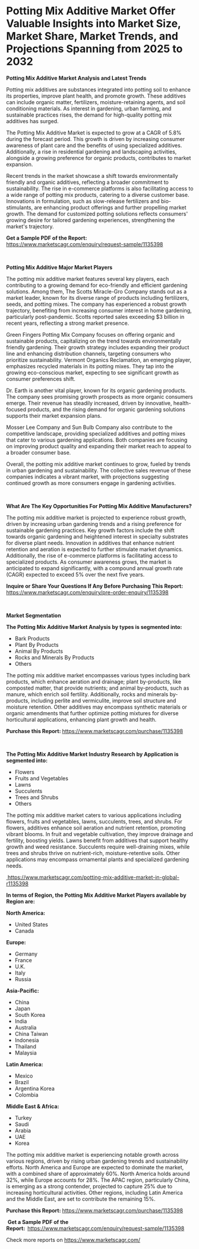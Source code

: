 <p><h1>Potting Mix Additive Market Offer Valuable Insights into Market Size, Market Share, Market Trends, and Projections Spanning from 2025 to 2032</h1></p><p><strong>Potting Mix Additive Market Analysis and Latest Trends</strong></p>
<p><p>Potting mix additives are substances integrated into potting soil to enhance its properties, improve plant health, and promote growth. These additives can include organic matter, fertilizers, moisture-retaining agents, and soil conditioning materials. As interest in gardening, urban farming, and sustainable practices rises, the demand for high-quality potting mix additives has surged.</p><p>The Potting Mix Additive Market is expected to grow at a CAGR of 5.8% during the forecast period. This growth is driven by increasing consumer awareness of plant care and the benefits of using specialized additives. Additionally, a rise in residential gardening and landscaping activities, alongside a growing preference for organic products, contributes to market expansion.</p><p>Recent trends in the market showcase a shift towards environmentally friendly and organic additives, reflecting a broader commitment to sustainability. The rise in e-commerce platforms is also facilitating access to a wide range of potting mix products, catering to a diverse customer base. Innovations in formulation, such as slow-release fertilizers and bio-stimulants, are enhancing product offerings and further propelling market growth. The demand for customized potting solutions reflects consumers' growing desire for tailored gardening experiences, strengthening the market's trajectory.</p></p>
<p><strong>Get a Sample PDF of the Report:&nbsp;</strong> <a href="https://www.marketscagr.com/enquiry/request-sample/1135398?utm_campaign=3117&utm_medium=2&utm_source=Github&utm_content=ia&utm_term=25032025&utm_id=potting-mix-additive">https://www.marketscagr.com/enquiry/request-sample/1135398</a></p>
<p>&nbsp;</p>
<p><strong>Potting Mix Additive Major Market Players</strong></p>
<p><p>The potting mix additive market features several key players, each contributing to a growing demand for eco-friendly and efficient gardening solutions. Among them, The Scotts Miracle-Gro Company stands out as a market leader, known for its diverse range of products including fertilizers, seeds, and potting mixes. The company has experienced a robust growth trajectory, benefiting from increasing consumer interest in home gardening, particularly post-pandemic. Scotts reported sales exceeding $3 billion in recent years, reflecting a strong market presence.</p><p>Green Fingers Potting Mix Company focuses on offering organic and sustainable products, capitalizing on the trend towards environmentally friendly gardening. Their growth strategy includes expanding their product line and enhancing distribution channels, targeting consumers who prioritize sustainability. Vermont Organics Reclamation, an emerging player, emphasizes recycled materials in its potting mixes. They tap into the growing eco-conscious market, expecting to see significant growth as consumer preferences shift.</p><p>Dr. Earth is another vital player, known for its organic gardening products. The company sees promising growth prospects as more organic consumers emerge. Their revenue has steadily increased, driven by innovative, health-focused products, and the rising demand for organic gardening solutions supports their market expansion plans.</p><p>Mosser Lee Company and Sun Bulb Company also contribute to the competitive landscape, providing specialized additives and potting mixes that cater to various gardening applications. Both companies are focusing on improving product quality and expanding their market reach to appeal to a broader consumer base.</p><p>Overall, the potting mix additive market continues to grow, fueled by trends in urban gardening and sustainability. The collective sales revenue of these companies indicates a vibrant market, with projections suggesting continued growth as more consumers engage in gardening activities.</p></p>
<p>&nbsp;</p>
<p><strong>What Are The Key Opportunities For Potting Mix Additive Manufacturers?</strong></p>
<p><p>The potting mix additive market is projected to experience robust growth, driven by increasing urban gardening trends and a rising preference for sustainable gardening practices. Key growth factors include the shift towards organic gardening and heightened interest in specialty substrates for diverse plant needs. Innovation in additives that enhance nutrient retention and aeration is expected to further stimulate market dynamics. Additionally, the rise of e-commerce platforms is facilitating access to specialized products. As consumer awareness grows, the market is anticipated to expand significantly, with a compound annual growth rate (CAGR) expected to exceed 5% over the next five years.</p></p>
<p><strong>Inquire or Share Your Questions If Any Before Purchasing This Report:</strong> <a href="https://www.marketscagr.com/enquiry/pre-order-enquiry/1135398?utm_campaign=3117&utm_medium=2&utm_source=Github&utm_content=ia&utm_term=25032025&utm_id=potting-mix-additive">https://www.marketscagr.com/enquiry/pre-order-enquiry/1135398</a></p>
<p>&nbsp;</p>
<p><strong>Market Segmentation</strong></p>
<p><strong>The Potting Mix Additive Market Analysis by types is segmented into:</strong></p>
<p><ul><li>Bark Products</li><li>Plant By Products</li><li>Animal By Products</li><li>Rocks and Minerals By Products</li><li>Others</li></ul></p>
<p><p>The potting mix additive market encompasses various types including bark products, which enhance aeration and drainage; plant by-products, like composted matter, that provide nutrients; and animal by-products, such as manure, which enrich soil fertility. Additionally, rocks and minerals by-products, including perlite and vermiculite, improve soil structure and moisture retention. Other additives may encompass synthetic materials or organic amendments that further optimize potting mixtures for diverse horticultural applications, enhancing plant growth and health.</p></p>
<p><strong>Purchase this Report:&nbsp;</strong><a href="https://www.marketscagr.com/purchase/1135398?utm_campaign=3117&utm_medium=2&utm_source=Github&utm_content=ia&utm_term=25032025&utm_id=potting-mix-additive">https://www.marketscagr.com/purchase/1135398</a></p>
<p>&nbsp;</p>
<p><strong>The Potting Mix Additive Market Industry Research by Application is segmented into:</strong></p>
<p><ul><li>Flowers</li><li>Fruits and Vegetables</li><li>Lawns</li><li>Succulents</li><li>Trees and Shrubs</li><li>Others</li></ul></p>
<p><p>The potting mix additive market caters to various applications including flowers, fruits and vegetables, lawns, succulents, trees, and shrubs. For flowers, additives enhance soil aeration and nutrient retention, promoting vibrant blooms. In fruit and vegetable cultivation, they improve drainage and fertility, boosting yields. Lawns benefit from additives that support healthy growth and weed resistance. Succulents require well-draining mixes, while trees and shrubs thrive on nutrient-rich, moisture-retentive soils. Other applications may encompass ornamental plants and specialized gardening needs.</p></p>
<p><a href="https://www.marketscagr.com/potting-mix-additive-market-in-global-r1135398?utm_campaign=3117&utm_medium=2&utm_source=Github&utm_content=ia&utm_term=25032025&utm_id=potting-mix-additive">&nbsp;https://www.marketscagr.com/potting-mix-additive-market-in-global-r1135398</a></p>
<p><strong>In terms of Region, the Potting Mix Additive Market Players available by Region are:</strong></p>
<p>
    <p> <strong> North America: </strong>
        <ul>
            <li>United States</li>
            <li>Canada</li>
        </ul>
        </p> 
    <p> <strong> Europe: </strong>
        <ul>
            <li>Germany</li>
            <li>France</li>
            <li>U.K.</li>
            <li>Italy</li>
            <li>Russia</li>
        </ul>
        </p> 
    <p> <strong> Asia-Pacific: </strong>
        <ul>
            <li>China</li>
            <li>Japan</li>
            <li>South Korea</li>
            <li>India</li>
            <li>Australia</li>
            <li>China Taiwan</li>
            <li>Indonesia</li>
            <li>Thailand</li>
            <li>Malaysia</li>
        </ul>
        </p> 
    <p> <strong> Latin America: </strong>
        <ul>
            <li>Mexico</li>
            <li>Brazil</li>
            <li>Argentina Korea</li>
            <li>Colombia</li>
        </ul>
        </p> 
    <p> <strong> Middle East & Africa: </strong>
        <ul>
            <li>Turkey</li>
            <li>Saudi</li>
            <li>Arabia</li>
            <li>UAE</li>
            <li>Korea</li>
        </ul>
    </p>
    </p>
<p><p>The potting mix additive market is experiencing notable growth across various regions, driven by rising urban gardening trends and sustainability efforts. North America and Europe are expected to dominate the market, with a combined share of approximately 60%. North America holds around 32%, while Europe accounts for 28%. The APAC region, particularly China, is emerging as a strong contender, projected to capture 25% due to increasing horticultural activities. Other regions, including Latin America and the Middle East, are set to contribute the remaining 15%.</p></p>
<p><strong>Purchase this Report: </strong><a href="https://www.marketscagr.com/purchase/1135398?utm_campaign=3117&utm_medium=2&utm_source=Github&utm_content=ia&utm_term=25032025&utm_id=potting-mix-additive">https://www.marketscagr.com/purchase/1135398</a></p>
<p>&nbsp;<strong>Get a Sample PDF of the Report:&nbsp;&nbsp;</strong><a href="https://www.marketscagr.com/enquiry/request-sample/1135398?utm_campaign=3117&utm_medium=2&utm_source=Github&utm_content=ia&utm_term=25032025&utm_id=potting-mix-additive">https://www.marketscagr.com/enquiry/request-sample/1135398</a></p>
<p><strong></strong></p>
<p>Check more reports on <a href="https://www.marketscagr.com/?utm_campaign=3117&utm_medium=2&utm_source=Github&utm_content=ia&utm_term=25032025&utm_id=potting-mix-additive">https://www.marketscagr.com/</a></p>